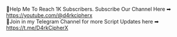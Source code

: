 📌Help Me To Reach 1K Subscribers. Subscribe Our Channel Here ➡ https://youtube.com/@d4rkcipherx  
📌Join in my Telegram Channel for more Script Updates here ➡ https://t.me/D4rkCipherX